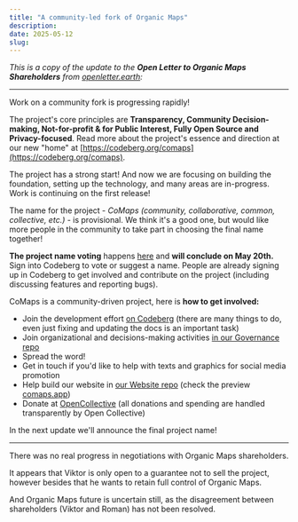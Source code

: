 ```yaml
---
title: "A community-led fork of Organic Maps"
description: 
date: 2025-05-12
slug: 
---
```


*This is a copy of the update to the **Open Letter to Organic Maps Shareholders** from [openletter.earth](https://openletter.earth/open-letter-to-organic-maps-shareholders-a0bf770c):*

---

Work on a community fork is progressing rapidly!

The project's core principles are **Transparency, Community Decision-making, Not-for-profit & for Public Interest, Fully Open Source and Privacy-focused**. Read more about the project's essence and direction at our new "home" at [https://codeberg.org/comaps](https://codeberg.org/comaps).

The project has a strong start! And now we are focusing on building the foundation, setting up the technology, and many areas are in-progress. Work is continuing on the first release!

The name for the project - *CoMaps (community, collaborative, common, collective, etc.)* - is provisional. We think it's a good one, but would like more people in the community to take part in choosing the final name together!

**The project name voting** happens [here](https://codeberg.org/comaps/Governance/issues/34) and **will conclude on May 20th.**
Sign into Codeberg to vote or suggest a name. People are already signing up in Codeberg to get involved and contribute on the project (including discussing features and reporting bugs).


CoMaps is a community-driven project, here is **how to get involved:**
- Join the development effort [on Codeberg](https://codeberg.org/comaps/comaps) (there are many things to do, even just fixing and updating the docs is an important task)
- Join organizational and decisions-making activities [in our Governance repo](https://codeberg.org/comaps/Governance)
- Spread the word!
- Get in touch if you'd like to help with texts and graphics for social media promotion
- Help build our website in [our Website repo](https://codeberg.org/comaps/website) (check the preview [comaps.app](https://www.comaps.app))
- Donate at [OpenCollective](https://opencollective.com/comaps/donate) (all donations and spending are handled transparently by Open Collective)

In the next update we'll announce the final project name!

---

There was no real progress in negotiations with Organic Maps shareholders.

It appears that Viktor is only open to a guarantee not to sell the project, however besides that he wants to retain full control of Organic Maps.

And Organic Maps future is uncertain still, as the disagreement between shareholders (Viktor and Roman) has not been resolved.
